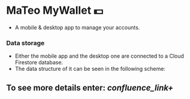 # MaTeo MyWallet 💵

- A mobile &amp; desktop app to manage your accounts. 

### Data storage

- Either the mobile app and the desktop one are connected to a Cloud Firestore database. 
- The data structure of it can be seen in the following scheme: 

## To see more details enter: *confluence_link+*
